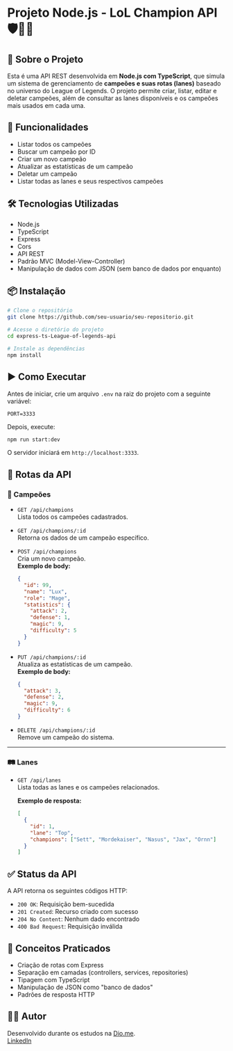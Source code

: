 # Projeto Node.js - LoL Champion API 🛡️🧙‍♂️

## 📌 Sobre o Projeto

Esta é uma API REST desenvolvida em **Node.js com TypeScript**, que simula um sistema de gerenciamento de **campeões e suas rotas (lanes)** baseado no universo do League of Legends. O projeto permite criar, listar, editar e deletar campeões, além de consultar as lanes disponíveis e os campeões mais usados em cada uma.

## 🚀 Funcionalidades

- Listar todos os campeões
- Buscar um campeão por ID
- Criar um novo campeão
- Atualizar as estatísticas de um campeão
- Deletar um campeão
- Listar todas as lanes e seus respectivos campeões

## 🛠️ Tecnologias Utilizadas

- Node.js
- TypeScript
- Express
- Cors
- API REST
- Padrão MVC (Model-View-Controller)
- Manipulação de dados com JSON (sem banco de dados por enquanto)

## 📦 Instalação

```bash
# Clone o repositório
git clone https://github.com/seu-usuario/seu-repositorio.git

# Acesse o diretório do projeto
cd express-ts-League-of-legends-api

# Instale as dependências
npm install
```

## ▶️ Como Executar

Antes de iniciar, crie um arquivo `.env` na raiz do projeto com a seguinte variável:

```
PORT=3333
```

Depois, execute:

```bash
npm run start:dev
```

O servidor iniciará em `http://localhost:3333`.

## 🔁 Rotas da API

### 🎯 Campeões

- `GET /api/champions`  
  Lista todos os campeões cadastrados.

- `GET /api/champions/:id`  
  Retorna os dados de um campeão específico.

- `POST /api/champions`  
  Cria um novo campeão.  
  **Exemplo de body:**
  ```json
  {
    "id": 99,
    "name": "Lux",
    "role": "Mage",
    "statistics": {
      "attack": 2,
      "defense": 1,
      "magic": 9,
      "difficulty": 5
    }
  }
  ```

- `PUT /api/champions/:id`  
  Atualiza as estatísticas de um campeão.  
  **Exemplo de body:**
  ```json
  {
    "attack": 3,
    "defense": 2,
    "magic": 9,
    "difficulty": 6
  }
  ```

- `DELETE /api/champions/:id`  
  Remove um campeão do sistema.

---

### 🛤️ Lanes

- `GET /api/lanes`  
  Lista todas as lanes e os campeões relacionados.

  **Exemplo de resposta:**
  ```json
  [
    {
      "id": 1,
      "lane": "Top",
      "champions": ["Sett", "Mordekaiser", "Nasus", "Jax", "Ornn"]
    }
  ]
  ```

## ✅ Status da API

A API retorna os seguintes códigos HTTP:

- `200 OK`: Requisição bem-sucedida
- `201 Created`: Recurso criado com sucesso
- `204 No Content`: Nenhum dado encontrado
- `400 Bad Request`: Requisição inválida

## 🧠 Conceitos Praticados

- Criação de rotas com Express
- Separação em camadas (controllers, services, repositories)
- Tipagem com TypeScript
- Manipulação de JSON como "banco de dados"
- Padrões de resposta HTTP

## 👨‍💻 Autor

Desenvolvido durante os estudos na [Dio.me](https://www.dio.me/).  
[LinkedIn](https://www.linkedin.com/in/luis-fellipe-real)
